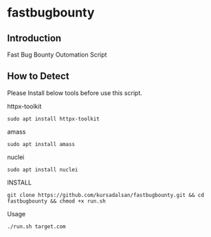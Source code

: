 # fastbugbounty
## Introduction
Fast Bug Bounty Outomation  Script

## How to Detect

Please Install below tools before use this script.

httpx-toolkit

```
sudo apt install httpx-toolkit
```

amass
```
sudo apt install amass
```

nuclei
```
sudo apt install nuclei
```

INSTALL
```
git clone https://github.com/kursadalsan/fastbugbounty.git && cd fastbugbounty && chmod +x run.sh

```

Usage
```
./run.sh target.com

```
